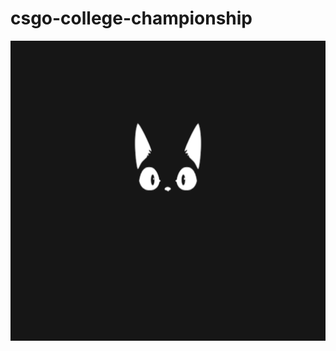 # csgo-college-championship
<p align="center">
    <img width="854" height="480" src = "gatoz.gif">
    </p>
